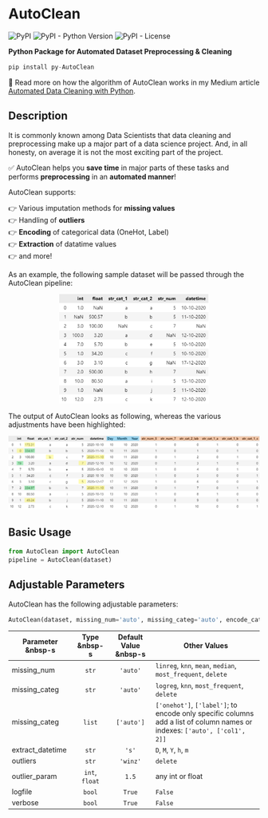 # AutoClean

![PyPI](https://img.shields.io/pypi/v/py-AutoClean)
![PyPI - Python Version](https://img.shields.io/pypi/pyversions/py-AutoClean)
![PyPI - License](https://img.shields.io/pypi/l/py-AutoClean)

**Python Package for Automated Dataset Preprocessing & Cleaning**

```python
pip install py-AutoClean
```

:thought_balloon: Read more on how the algorithm of AutoClean works in my Medium article [Automated Data Cleaning with Python](link).

## Description
It is commonly known among Data Scientists that data cleaning and preprocessing make up a major part of a data science project. And, in all honesty, on average it is not the most exciting part of the project.

:white_check_mark: AutoClean helps you **save time** in major parts of these tasks and performs **preprocessing** in an **automated manner**!

AutoClean supports:

:point_right: Various imputation methods for **missing values**  
:point_right: Handling of **outliers**  
:point_right: **Encoding** of categorical data (OneHot, Label)  
:point_right: **Extraction** of datatime values  
:point_right: and more!

As an example, the following sample dataset will be passed through the AutoClean pipeline:

<p align="center">
  <img src="Misc/sample_data.png" width="300" title="Example Output: Duplicate Image Finder">
</p>

 The output of AutoClean looks as following, whereas the various adjustments have been highlighted:

 <p align="center">
  <img src="Misc/sample_data_output.png" width="700" title="Example Output: Duplicate Image Finder">
</p>

## Basic Usage

````python
from AutoClean import AutoClean
pipeline = AutoClean(dataset)
````

## Adjustable Parameters

AutoClean has the following adjustable parameters:

````python
AutoClean(dataset, missing_num='auto', missing_categ='auto', encode_categ=['auto'], extract_datetime='s', outliers='winz', outlier_param=1.5, logfile=True, verbose=False)
````

| Parameter &nbsp-s | Type &nbsp-s | Default Value &nbsp-s | Other Values |
| ------ | :---: | :---: | ------ | 
| missing_num | `str` | `'auto'` | `linreg`, `knn`, `mean`, `median`, `most_frequent`, `delete` |
| missing_categ | `str` | `'auto'` | `logreg`, `knn`, `most_frequent`, `delete` |
| missing_categ | `list` | `['auto']` | `['onehot']`, `['label']`; to encode only specific columns add a list of column names or indexes: `['auto', ['col1', 2]]` |
| extract_datetime | `str` | `'s'` | `D`, `M`, `Y`, `h`, `m` |
| outliers | `str` | `'winz'` | `delete`|
| outlier_param | `int`, `float` | `1.5` | any int or float |
| logfile | `bool` | `True` | `False` |
| verbose | `bool` | `True` | `False` |


